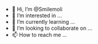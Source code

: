 - 👋 Hi, I’m @Smilemoli
- 👀 I’m interested in ...
- 🌱 I’m currently learning ...
- 💞️ I’m looking to collaborate on ...
- 📫 How to reach me ...

<!---
Smilemoli/Smilemoli is a ✨ special ✨ repository because its `README.md` (this file) appears on your GitHub profile.
You can click the Preview link to take a look at your changes.
--->

